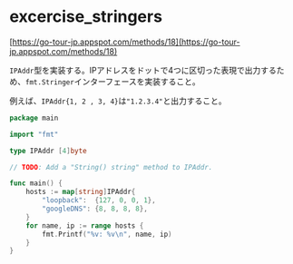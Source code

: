 # excercise_stringers

[https://go-tour-jp.appspot.com/methods/18](https://go-tour-jp.appspot.com/methods/18)

`IPAddr`型を実装する。IPアドレスをドットで4つに区切った表現で出力するため、`fmt.Stringer`インターフェースを実装すること。

例えば、`IPAddr{1, 2 , 3, 4}`は`"1.2.3.4"`と出力すること。

```go
package main

import "fmt"

type IPAddr [4]byte

// TODO: Add a "String() string" method to IPAddr.

func main() {
	hosts := map[string]IPAddr{
		"loopback":  {127, 0, 0, 1},
		"googleDNS": {8, 8, 8, 8},
	}
	for name, ip := range hosts {
		fmt.Printf("%v: %v\n", name, ip)
	}
}
```
